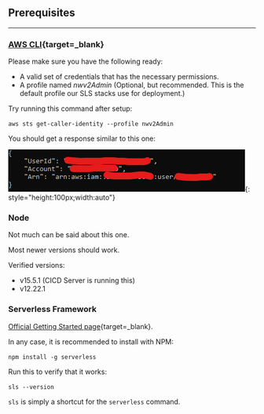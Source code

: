 ## Prerequisites

---

### [AWS CLI](https://aws.amazon.com/cli/){target=_blank}

Please make sure you have the following ready:

- A valid set of credentials that has the necessary permissions.
- A profile named *nwv2Admin* (Optional, but recommended. This is the default profile our SLS stacks use for deployment.)

Try running this command after setup:

```shell
aws sts get-caller-identity --profile nwv2Admin
```

You should get a response similar to this one:

![Screenshot](../../assets/cli-sts-response.png){: style="height:100px;width:auto"}

### Node

Not much can be said about this one.

Most newer versions should work.

Verified versions:
- v15.5.1 (CICD Server is running this)
- v12.22.1

### Serverless Framework

[Official Getting Started page](https://www.serverless.com/framework/docs/getting-started){target=_blank}.

In any case, it is recommended to install with NPM:

```shell
npm install -g serverless
```

Run this to verify that it works:

```shell
sls --version
```

`sls` is simply a shortcut for the `serverless` command.


